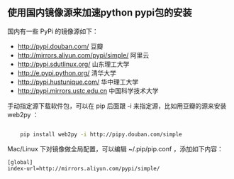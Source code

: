 ## 使用国内镜像源来加速python pypi包的安装

国内有一些 PyPi 的镜像源如下：

* http://pypi.douban.com/ 豆瓣
* http://mirrors.aliyun.com/pypi/simple/ 阿里云
* http://pypi.sdutlinux.org/ 山东理工大学
* http://e.pypi.python.org/ 清华大学
* http://pypi.hustunique.com/ 华中理工大学
* http://pypi.mirrors.ustc.edu.cn 中国科学技术大学

手动指定源下载软件包，可以在 pip 后面跟 -i 来指定源，比如用豆瓣的源来安装 web2py ：

```sh

	pip install web2py -i http://pipy.douban.com/simple

```

Mac/Linux 下对镜像做全局配置，可以编辑 ~/.pip/pip.conf ，添加如下内容：

	[global]
	index-url=http://mirrors.aliyun.com/pypi/simple/
